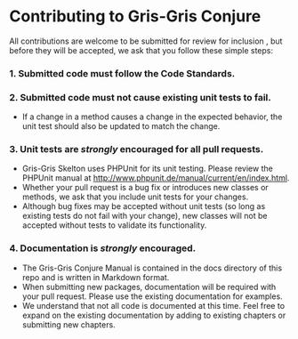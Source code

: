 # Contributing to Gris-Gris Conjure

All contributions are welcome to be submitted for review for inclusion , but before they will be accepted, we ask that you follow these simple steps:

### 1. Submitted code must follow the Code Standards.

### 2. Submitted code must not cause existing unit tests to fail.  

* If a change in a method causes a change in the expected behavior, the unit test should also be updated to match the change.

### 3. Unit tests are *strongly* encouraged for all pull requests.

* Gris-Gris Skelton uses PHPUnit for its unit testing.  Please review the PHPUnit manual at http://www.phpunit.de/manual/current/en/index.html.
* Whether your pull request is a bug fix or introduces new classes or methods, we ask that you include unit tests for your changes.
* Although bug fixes may be accepted without unit tests (so long as existing tests do not fail with your change), new classes will not be accepted without tests to validate its functionality.

### 4. Documentation is *strongly* encouraged.

* The Gris-Gris Conjure Manual is contained in the docs directory of this repo and is written in Markdown format.
* When submitting new packages, documentation will be required with your pull request.  Please use the existing documentation for examples.
* We understand that not all code is documented at this time.  Feel free to expand on the existing documentation by adding to existing chapters or submitting new chapters.
